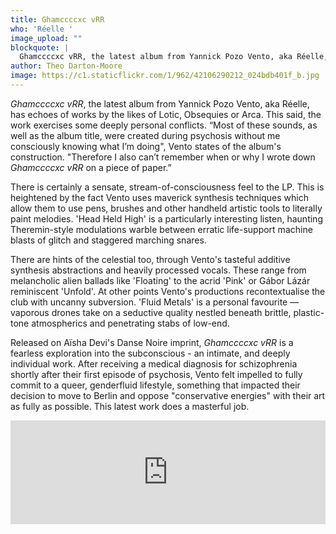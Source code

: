```yaml
---
title: Ghamccccxc vRR
who: 'Réelle '
image_upload: ""
blockquote: |
  Ghamccccxc vRR, the latest album from Yannick Pozo Vento, aka Réelle, has echoes of works by the likes of Lotic, Obsequies or Arca. This said, the work exercises some deeply personal conflicts. “Most of these sounds, as well as the album title, were created during psychosis without me consciously knowing what I’m doing", Vento states of the album's construction. "Therefore I also can’t remember when or why I wrote down Ghamccccxc vRR on a piece of paper.”
author: Theo Darton-Moore
image: https://c1.staticflickr.com/1/962/42106290212_024bdb401f_b.jpg
---
```

_Ghamccccxc vRR_, the latest album from Yannick Pozo Vento, aka Réelle, has echoes of works by the likes of Lotic, Obsequies or Arca. This said, the work exercises some deeply personal conflicts. “Most of these sounds, as well as the album title, were created during psychosis without me consciously knowing what I’m doing", Vento states of the album's construction. "Therefore I also can’t remember when or why I wrote down _Ghamccccxc vRR_ on a piece of paper.”

There is certainly a sensate, stream-of-consciousness feel to the LP. This is heightened by the fact Vento uses maverick synthesis techniques which allow them to use pens, brushes and other handheld artistic tools to literally paint melodies. 'Head Held High' is a particularly interesting listen, haunting Theremin-style modulations warble between erratic life-support machine blasts of glitch and staggered marching snares. 

There are hints of the celestial too, through Vento's tasteful additive synthesis abstractions and heavily processed vocals. These range from melancholic alien ballads like 'Floating' to the acrid 'Pink' or Gábor Lázár reminiscent 'Unfold'. At other points Vento's productions recontextualise the club with uncanny subversion. 'Fluid Metals' is a personal favourite — vaporous drones take on a seductive quality nestled beneath brittle, plastic-tone atmospherics and penetrating stabs of low-end.

Released on Aïsha Devi's Danse Noire imprint, _Ghamccccxc vRR_ is a fearless exploration into the subconscious - an intimate, and deeply individual work. After receiving a medical diagnosis for schizophrenia shortly after their first episode of psychosis, Vento felt impelled to fully commit to a queer, genderfluid lifestyle, something that impacted their decision to move to Berlin and oppose "conservative energies" with their art as fully as possible. This latest work does a masterful job. 

<iframe width="100%" height="166" scrolling="no" frameborder="no" allow="autoplay" src="https://w.soundcloud.com/player/?url=https%3A//api.soundcloud.com/tracks/435412440&color=%23ff5500&auto_play=false&hide_related=false&show_comments=true&show_user=true&show_reposts=false&show_teaser=true"></iframe>
